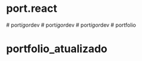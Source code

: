 # port.react
#   p o r t _ i g o r _ d e v  
 #   p o r t _ i g o r _ d e v  
 #   p o r t _ i g o r _ d e v  
 # portfolio
# portfolio_atualizado
